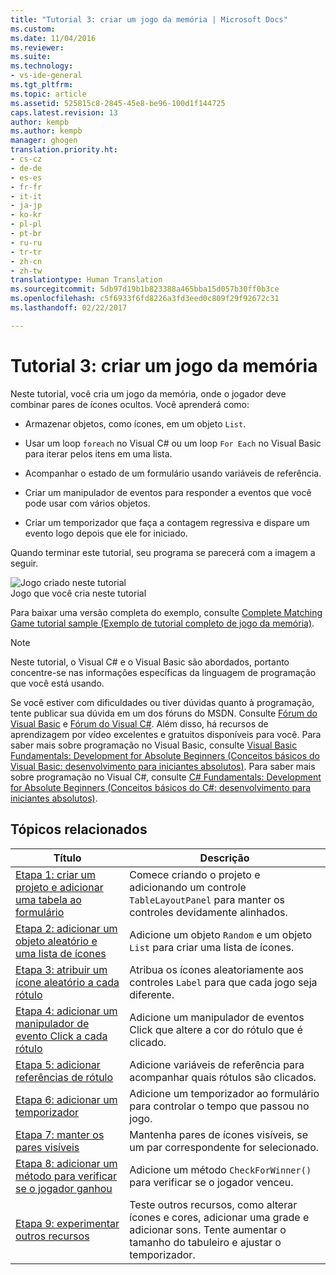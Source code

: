 ```yaml
---
title: "Tutorial 3: criar um jogo da memória | Microsoft Docs"
ms.custom: 
ms.date: 11/04/2016
ms.reviewer: 
ms.suite: 
ms.technology:
- vs-ide-general
ms.tgt_pltfrm: 
ms.topic: article
ms.assetid: 525815c8-2845-45e8-be96-100d1f144725
caps.latest.revision: 13
author: kempb
ms.author: kempb
manager: ghogen
translation.priority.ht:
- cs-cz
- de-de
- es-es
- fr-fr
- it-it
- ja-jp
- ko-kr
- pl-pl
- pt-br
- ru-ru
- tr-tr
- zh-cn
- zh-tw
translationtype: Human Translation
ms.sourcegitcommit: 5db97d19b1b823388a465bba15d057b30ff0b3ce
ms.openlocfilehash: c5f6933f6fd8226a3fd3eed0c809f29f92672c31
ms.lasthandoff: 02/22/2017

---
```

# <a name="tutorial-3-create-a-matching-game"></a>Tutorial 3: criar um jogo da memória
Neste tutorial, você cria um jogo da memória, onde o jogador deve combinar pares de ícones ocultos. Você aprenderá como:  
  
-   Armazenar objetos, como ícones, em um objeto `List`.  
  
-   Usar um loop `foreach` no Visual C# ou um loop `For Each` no Visual Basic para iterar pelos itens em uma lista.  
  
-   Acompanhar o estado de um formulário usando variáveis de referência.  
  
-   Criar um manipulador de eventos para responder a eventos que você pode usar com vários objetos.  
  
-   Criar um temporizador que faça a contagem regressiva e dispare um evento logo depois que ele for iniciado.  
  
 Quando terminar este tutorial, seu programa se parecerá com a imagem a seguir.  
  
 ![Jogo criado neste tutorial](../ide/media/express_finishedgame.png "Express_FinishedGame")  
Jogo que você cria neste tutorial  
  
 Para baixar uma versão completa do exemplo, consulte [Complete Matching Game tutorial sample (Exemplo de tutorial completo de jogo da memória)](http://code.msdn.microsoft.com/Complete-Matching-Game-4cffddba).  
  
> [!NOTE]
>  Neste tutorial, o Visual C# e o Visual Basic são abordados, portanto concentre-se nas informações específicas da linguagem de programação que você está usando.  
  
 Se você estiver com dificuldades ou tiver dúvidas quanto à programação, tente publicar sua dúvida em um dos fóruns do MSDN. Consulte [Fórum do Visual Basic](http://social.msdn.microsoft.com/Forums/home?forum=vbgeneral) e [Fórum do Visual C#](http://social.msdn.microsoft.com/Forums/home?forum=csharpgeneral). Além disso, há recursos de aprendizagem por vídeo excelentes e gratuitos disponíveis para você. Para saber mais sobre programação no Visual Basic, consulte [Visual Basic Fundamentals: Development for Absolute Beginners (Conceitos básicos do Visual Basic: desenvolvimento para iniciantes absolutos)](http://channel9.msdn.com/Series/Visual-Basic-Development-for-Absolute-Beginners). Para saber mais sobre programação no Visual C#, consulte [C# Fundamentals: Development for Absolute Beginners (Conceitos básicos do C#: desenvolvimento para iniciantes absolutos)](http://channel9.msdn.com/Series/C-Sharp-Fundamentals-Development-for-Absolute-Beginners).  
  
## <a name="related-topics"></a>Tópicos relacionados  
  
|Título|Descrição|  
|-----------|-----------------|  
|[Etapa 1: criar um projeto e adicionar uma tabela ao formulário](../ide/step-1-create-a-project-and-add-a-table-to-your-form.md)|Comece criando o projeto e adicionando um controle `TableLayoutPanel` para manter os controles devidamente alinhados.|  
|[Etapa 2: adicionar um objeto aleatório e uma lista de ícones](../ide/step-2-add-a-random-object-and-a-list-of-icons.md)|Adicione um objeto `Random` e um objeto `List` para criar uma lista de ícones.|  
|[Etapa 3: atribuir um ícone aleatório a cada rótulo](../ide/step-3-assign-a-random-icon-to-each-label.md)|Atribua os ícones aleatoriamente aos controles `Label` para que cada jogo seja diferente.|  
|[Etapa 4: adicionar um manipulador de evento Click a cada rótulo](../ide/step-4-add-a-click-event-handler-to-each-label.md)|Adicione um manipulador de eventos Click que altere a cor do rótulo que é clicado.|  
|[Etapa 5: adicionar referências de rótulo](../ide/step-5-add-label-references.md)|Adicione variáveis de referência para acompanhar quais rótulos são clicados.|  
|[Etapa 6: adicionar um temporizador](../ide/step-6-add-a-timer.md)|Adicione um temporizador ao formulário para controlar o tempo que passou no jogo.|  
|[Etapa 7: manter os pares visíveis](../ide/step-7-keep-pairs-visible.md)|Mantenha pares de ícones visíveis, se um par correspondente for selecionado.|  
|[Etapa 8: adicionar um método para verificar se o jogador ganhou](../ide/step-8-add-a-method-to-verify-whether-the-player-won.md)|Adicione um método `CheckForWinner()` para verificar se o jogador venceu.|  
|[Etapa 9: experimentar outros recursos](../ide/step-9-try-other-features.md)|Teste outros recursos, como alterar ícones e cores, adicionar uma grade e adicionar sons. Tente aumentar o tamanho do tabuleiro e ajustar o temporizador.|
